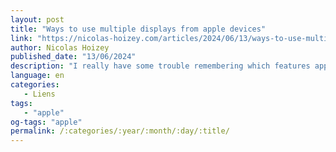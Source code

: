 ```yaml
---
layout: post
title: "Ways to use multiple displays from apple devices"
link: "https://nicolas-hoizey.com/articles/2024/06/13/ways-to-use-multiple-displays-from-apple-devices/"
author: Nicolas Hoizey
published_date: "13/06/2024"
description: "I really have some trouble remembering which features apple provide — as well as their names — to perform a task with the displays of multiple apple devices. So here's a list, for me at least, but it might be useful for others."
language: en
categories:
   - Liens
tags:
   - "apple"
og-tags: "apple"
permalink: /:categories/:year/:month/:day/:title/
---
```

